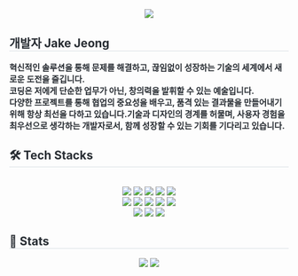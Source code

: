 <div align= "center">
    <img src="https://capsule-render.vercel.app/api?type=soft&color=ba66ff&height=180&text=Code,%20create,%20collaborate&animation=scaleIn&fontColor=000000&fontSize=60" />
    </div>
    <div style="text-align: left;"> 
    <h2 style="border-bottom: 1px solid #d8dee4; color: #282d33;"> 개발자 Jake Jeong </h2>  
    <div style="font-weight: 700; font-size: 15px; text-align: left; color: #282d33;"> 혁신적인 솔루션을 통해 문제를 해결하고, 끊임없이 성장하는 기술의 세계에서 새로운 도전을 즐깁니다.</li></li><br />코딩은 저에게 단순한 업무가 아닌, 창의력을 발휘할 수 있는 예술입니다. <br />다양한 프로젝트를 통해 협업의 중요성을 배우고, 품격 있는 결과물을 만들어내기 위해 항상 최선을 다하고 있습니다.</li></li>기술과 디자인의 경계를 허물며, 사용자 경험을 최우선으로 생각하는 개발자로서, 함께 성장할 수 있는 기회를 기다리고 있습니다. </div> 
    </div>
    <div style="text-align: left;">
    <h2 style="border-bottom: 1px solid #d8dee4; color: #282d33;"> 🛠️ Tech Stacks </h2> <br> 
    <div  align= "center"> <img src="https://img.shields.io/badge/MySQL-4479A1?style=flat-square&logo=MySQL&logoColor=white">
          <img src="https://img.shields.io/badge/Flutter-02569B?style=flat-square&logo=Flutter&logoColor=white">
          <img src="https://img.shields.io/badge/MariaDB-003545?style=flat-square&logo=MariaDB&logoColor=white">
          <img src="https://img.shields.io/badge/Vue.js-4FC08D?style=flat-square&logo=Vue.js&logoColor=white">
          <img src="https://img.shields.io/badge/Python-3776AB?style=flat-square&logo=Python&logoColor=white">
          <br/><img src="https://img.shields.io/badge/Figma-F24E1E?style=flat-square&logo=Figma&logoColor=white">
          <img src="https://img.shields.io/badge/Docker-2496ED?style=flat-square&logo=Docker&logoColor=white">
          <img src="https://img.shields.io/badge/Git-F05032?style=flat-square&logo=Git&logoColor=white">
          <img src="https://img.shields.io/badge/Amazon AWS-232F3E?style=flat-square&logo=Amazon AWS&logoColor=white">
          <img src="https://img.shields.io/badge/Spring Boot-6DB33F?style=flat-square&logo=Spring Boot&logoColor=white">
          <br/><img src="https://img.shields.io/badge/React-61DAFB?style=flat-square&logo=React&logoColor=white">
          <img src="https://img.shields.io/badge/Javascript-F7DF1E?style=flat-square&logo=Javascript&logoColor=white">
          <img src="https://img.shields.io/badge/Java-007396?style=flat-square&logo=Java&logoColor=white">
          </div>
    </div>
    <div style="text-align: left;"> 
    <h2 style="border-bottom: 1px solid #d8dee4; color: #282d33;"> 🏅 Stats </h2> <div align= "center"> <img src="https://github-readme-stats.vercel.app/api?username=jcy97&bg_color=180,f1dbff,00000000&title_color=000000&text_color=000000"
         /> <img src="https://github-readme-stats.vercel.app/api/top-langs/?username=jcy97&layout=compact&bg_color=180,f1dbff,00000000&title_color=000000&text_color=000000"
          /> </div> 
    </div>
    
